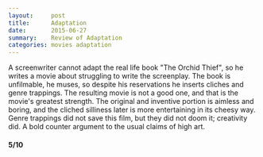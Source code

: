 ```yaml
---
layout:     post
title:      Adaptation
date:       2015-06-27
summary:    Review of Adaptation
categories: movies adaptation
---
```


A screenwriter cannot adapt the real life book "The Orchid Thief", so he writes a movie about struggling to write the screenplay. The book is unfilmable, he muses, so despite his reservations he inserts cliches and genre trappings. The resulting movie is not a good one, and that is the movie's greatest strength. The original and inventive portion is aimless and boring, and the cliched silliness later is more entertaining in its cheesy way. Genre trappings did not save this film, but they did not doom it; creativity did. A bold counter argument to the usual claims of high art. 
#### 5/10
